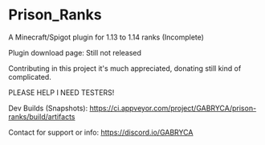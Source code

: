 # Prison_Ranks
A Minecraft/Spigot plugin for 1.13 to 1.14 ranks (Incomplete)

Plugin download page: Still not released

Contributing in this project it's much appreciated, donating still kind of complicated.

PLEASE HELP I NEED TESTERS!

Dev Builds (Snapshots): https://ci.appveyor.com/project/GABRYCA/prison-ranks/build/artifacts

Contact for support or info: https://discord.io/GABRYCA
